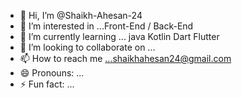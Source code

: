 - 👋 Hi, I’m @Shaikh-Ahesan-24
- 👀 I’m interested in ...Front-End / Back-End
- 🌱 I’m currently learning ... java Kotlin Dart Flutter
- 💞️ I’m looking to collaborate on ...
- 📫 How to reach me ...shaikhahesan24@gmail.com
- 😄 Pronouns: ...
- ⚡ Fun fact: ...

<!---
Shaikh-Ahesan-24/Shaikh-Ahesan-24 is a ✨ special ✨ repository because its `README.md` (this file) appears on your GitHub profile.
You can click the Preview link to take a look at your changes.
--->
